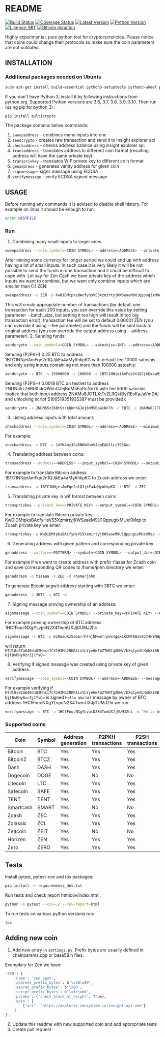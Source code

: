# README

[![Build Status](https://travis-ci.org/tompin/multicrypto.svg?branch=master)](https://travis-ci.org/tompin/multicrypto)
[![Coverage Status](https://coveralls.io/repos/github/tompin/multicrypto/badge.svg?branch=master)](https://coveralls.io/github/tompin/multicrypto?branch=master)
[![Latest Version](https://pypip.in/version/multicrypto/badge.svg)](https://pypi.python.org/pypi/multicrypto/)
[![Python Version](https://img.shields.io/pypi/pyversions/multicrypto.svg)](https://www.python.org/)
[![License: MIT](https://img.shields.io/badge/License-MIT-blue.svg)](https://opensource.org/licenses/MIT)
[![Bitcoin donation](https://img.balancebadge.io/btc/1BTC1NNjeiAmFqe2n1QJjkEa4aMyAhkpKG.svg?label=Donations&color=ffb121)](https://blockchain.info/address/1BTC1NNjeiAmFqe2n1QJjkEa4aMyAhkpKG)

Highly experimental, pure python tool for cryptocurrencies.
Please notice that coins could change their protocols so make sure the coin parameters are not outdated. 

## INSTALLATION

### Additional packages needed on Ubuntu
```bash
sudo apt-get install build-essential python3-setuptools python3-wheel python3-dev python3-pip
```

If you don't have Python 3, install it by following instructions from python.org. 
Supported Python versions are 3.6, 3.7, 3.8, 3.9, 3.10. Then run (using pip for python 3) :
```bash
pip install multicrypto
```

The package contains below commands:
 1. `sweepaddress` - combines many inputs into one
 2. `sendcrypto` - creates raw transaction and send it to insight explorer api
 3. `checkaddress` - checks address balance using insight explorer api
 4. `transaddress` - translates address to different coin format (resulting address will have the same private key) 
 5. `transprivkey` - translates WIF private key to different coin format
 6. `genaddress` - generates vanity address for given coin
 7. `signmessage`- signs message using ECDSA
 8. `verifymessage` - verify ECDSA signed message  

## USAGE
Before running any commands it is advised to disable shell history. For example on linux it should 
be enough to run:
```bash
unset HISTFILE
```
### Run
1. Combining many small inputs to larger ones.
```bash
sweepaddress --coin_symbol=<COIN SYMBOL> --address=<ADDRESS> --private_key=<PRIVATE KEY> --minimum_input_threshold=<INT> --maximum_input_threshold=<INT>
```
After mining some currency for longer period we could end up with address having a lot of small inputs. 
In such case it is very likely it will be not possible to send the funds in one transaction and it could 
be difficult to cope with. Let say for Zen Cash we have private key of the address which inputs 
we want to combine, but we want only combine inputs which are smaller than 0.1 ZEN:
```bash
sweepaddress -c ZEN -p KwDiDMtpksBAcfyHsVS5XzmirtyjKWSeaeM9U1QppugixMUeKMqp --maximum_input_threshold==10000000
```
This will create appropriate number of transactions (by default one transaction for each 200 inputs, you can 
override this value by setting parameter --batch_size, but setting it too high will result in too big transaction error),
transaction fee will be set to default 0.00001 ZEN (you can override it using --fee parameter) and the
funds will be sent back to original address (you can override the output address using --address parameter).
2. Sending funds:
```bash
sendcrypto --coin_symbol=<COIN_SYMBOL> --satoshis=<INT> --address=<ADDRESS> --private_key=<PRIVATE KEY> --minimum_input_threshold=<INT> --maximum_input_threshold=<INT>
```
Sending (P2PKH) 0.25 BTC to address 1BTC1NNjeiAmFqe2n1QJjkEa4aMyAhkpKG with default fee 10000 satoshis
and only using inputs containing not more than 100000 satoshis:
```bash
sendcrypto -c BTC -s 25000000 -x 100000 -a 1BTC1NNjeiAmFqe2n1QJjkEa4aMyAhkpKG -p KwDiDMtpksBAcfyHsVS5XzmirtyjKWSeaeM9U1QppugixMUeKMqp
```
Sending (P2PSH) 0.0019 BTC on testnet to address 2NDN55zZ6BtStckQWnhGJejBdM5EaGcNn7h with fee 5000 satoshis
(notice that both input address 2NAMu8JCTLXtTv2LRQktByt1EoKaJaVmDAj and unlocking script 5106519351935387
must be provided):
```bash
sendcrypto -a 2NDN55zZ6BtStckQWnhGJejBdM5EaGcNn7h -c TBTC -i 2NAMu8JCTLXtTv2LRQktByt1EoKaJaVmDAj -u 5106519351935387 -s 190000 -f 5000
```
3. Listing address inputs with total amount:
```bash
checkaddress --coin_symbol=<COIN SYMBOL> --address=<ADDRESS> --minimum_input_threshold=<INT> --maximum_input_threshold=<INT>
``` 
For example:
```bash
checkaddress -c BTC -a 14YK4mzJGo5NKkNnmVJeuEAQftLt795Gec
```
4. Translating address between coins:
```bash
transaddress --address=<ADDRESS> --input_symbol=<COIN SYMBOL> --output_symbol=<COIN SYMBOL>
```
For example to translate Bitcoin address 1BTC1NNjeiAmFqe2n1QJjkEa4aMyAhkpKG to Zcash address we enter:
```bash
transaddress -a 1BTC1NNjeiAmFqe2n1QJjkEa4aMyAhkpKG -i BTC -o ZEC
```
5. Translating private key in wif format between coins
```bash
transprivkey --private_key=<PRIVATE_KEY> --output_symbol=<COIN SYMBOL>
```
For example to translate Bitcoin private key KwDiDMtpksBAcfyHsVS5XzmirtyjKWSeaeM9U1QppugixMUeKMqp
to Zcash private key we enter:
```bash
transprivkey -p KwDiDMtpksBAcfyHsVS5XzmirtyjKWSeaeM9U1QppugixMUeKMqp -o ZEC
```
6. Generating address with given pattern and corresponding private key:
```bash
genaddress --pattern=<PATTERN> --symbol=<COIN SYMBOL> --output_dir=<DIRECTORY TO STORE QR CODES>
```
For example if we want to create address with prefix t1aaaa for Zcash coin and save corresponding
QR codes to /home/john directory we enter:
```bash
genaddress -p t1aaaa -s ZEC -d /home/john
```
To generate Bitcoin segwit address starting with 3BTC we enter:
```bash
genaddress -p 3BTC -s BTC -w
```
7. Signing message proving ownership of an address:
```bash
signmessage --coin_symbol=<COIN SYMBOL> --private_key=<PRIVATE KEY> --message=<MESSAGE TO SIGN>
```
For example proving ownership of BTC address 1HCfFoucNXgYLvpcN2X4TwmUXJjGUMJ2hi:
```bash
signmessage -c BTC -p KzReaUKzSaGarrhFhjNMweTrpUx4gqX1KCMFSWJx9374kYNHpmSu -m "Hello World!"
```
will return: `H7Ul0s8Za640duU2MhsifCX1H3Ma2NKRtLvtLYye6mFpZTW0fgXbM//bXq1yeXLHphXi8BUjtBsBHy0zrZjCYsQ=`

8. Verifying if signed message was created using private key of given address:
```bash
verifymessage --coin_symbol=<COIN SYMBOL> --address=<ADDRESS> --message=<MESSAGE> --signed_message=<SIGNED MESSAGE>
```
For example verifying if `H7Ul0s8Za640duU2MhsifCX1H3Ma2NKRtLvtLYye6mFpZTW0fgXbM//bXq1yeXLHphXi8BUjtBsBHy0zrZjCYsQ=`
is signed `Hello World!` message by owner of BTC address 1HCfFoucNXgYLvpcN2X4TwmUXJjGUMJ2hi we run:
```bash
verifymessage -c BTC -a 1HCfFoucNXgYLvpcN2X4TwmUXJjGUMJ2hi -m "Hello World!" -s H7Ul0s8Za640duU2MhsifCX1H3Ma2NKRtLvtLYye6mFpZTW0fgXbM//bXq1yeXLHphXi8BUjtBsBHy0zrZjCYsQ=
```

### Supported coins
| Coin | Symbol | Address generation | P2PKH transactions | P2SH transactions |
| --- | --- | --- | --- | --- |
| Bitcoin | BTC | Yes | Yes | Yes |
| BitcoinZ | BTCZ | Yes | Yes | Yes |
| Dash | DASH | Yes | Yes | Yes |
| Dogecoin | DOGE | Yes | No | No |
| Litecoin | LTC | Yes | Yes | Yes |
| Safecoin | SAFE | Yes | Yes | Yes |
| TENT | TENT | Yes | Yes | Yes |
| Smartcash | SMART | Yes | No | No |
| Zcash | ZEC | Yes | Yes | Yes |
| Zclassic | ZCL | Yes | Yes | Yes |
| Zeitcoin | ZEIT | Yes | No | No |
| Horizen | ZEN | Yes | Yes | Yes |
| Zero | ZERO | Yes | Yes | Yes |

## Tests
Install pytest, pytest-cov and tox packages:
```bash
pip install -r requirements_dev.txt
```
Run tests and check report htmlcov/index.html:
```bash
python -m pytest --cov=./ --cov-report=html
```
To run tests on various python versions run:
```bash
tox
```

## Adding new coin
1. Add new entry in `settings.py`. Prefix bytes are usually defined in chainparams.cpp or 
base58.h files. 

Exemplary for Zen we have:
```bash
'ZEN': {
    'name': 'zen cash',
    'address_prefix_bytes': b'\x20\x89',
    'secret_prefix_bytes': b'\x80',
    'script_prefix_bytes': b'\x1c\xbd',
    'params': {'check_block_at_height': True},
    'apis': [
        {'url': 'https://explorer.zensystem.io/insight-api-zen'}
    ]
}
```
2. Update this readme with new supported coin and add appropriate tests
3. Create pull request
